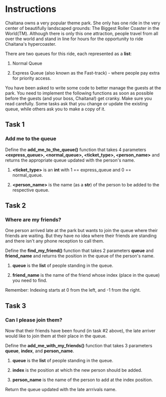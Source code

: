 # Instructions

Chaitana owns a very popular theme park. She only has one ride in the very center of beautifully landscaped grounds: The Biggest Roller Coaster in the World(TM). Although there is only this one attraction, people travel from all over the world and stand in line for hours for the opportunity to ride Chaitana's hypercoaster.

There are two queues for this ride, each represented as a **list**:

1. Normal Queue

2. Express Queue (also known as the Fast-track) - where people pay extra for priority access.

You have been asked to write some code to better manage the guests at the park. You need to implement the following functions as soon as possible before the guests (and your boss, Chaitana!) get cranky. Make sure you read carefully. Some tasks ask that you change or update the existing queue, while others ask you to make a copy of it.

## Task 1

### Add me to the queue

Define the **add_me_to_the_queue()** function that takes 4 parameters **<express_queue>, <normal_queue>, <ticket_type>, <person_name>** and returns the appropriate queue updated with the person's name.

1. **<ticket_type>** is an **int** with 1 == express_queue and 0 == normal_queue.

2. **<person_name>** is the name (as a **str**) of the person to be added to the respective queue.

## Task 2

### Where are my friends?

One person arrived late at the park but wants to join the queue where their friends are waiting. But they have no idea where their friends are standing and there isn't any phone reception to call them.

Define the **find_my_friend()** function that takes 2 parameters **queue** and **friend_name** and returns the position in the queue of the person's name.

1. **queue** is the **list** of people standing in the queue.

2. **friend_name** is the name of the friend whose index (place in the queue) you need to find.

Remember: Indexing starts at 0 from the left, and -1 from the right.

## Task 3

### Can I please join them?

Now that their friends have been found (in task #2 above), the late arriver would like to join them at their place in the queue.

Define the **add_me_with_my_friends()** function that takes 3 parameters **queue**, **index**, and **person_name**.

1. **queue** is the **list** of people standing in the queue.

2. **index** is the position at which the new person should be added.

3. **person_name** is the name of the person to add at the index position.

Return the queue updated with the late arrrivals name.
